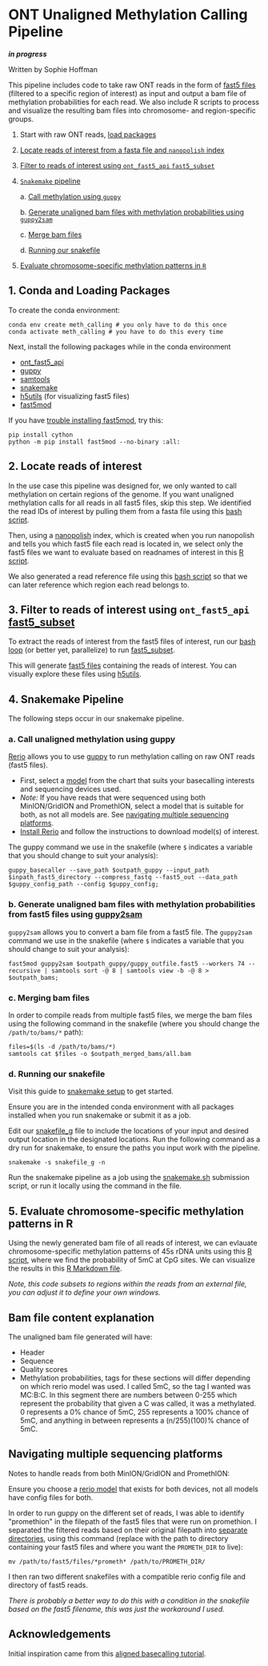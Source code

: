 # ONT Unaligned Methylation Calling Pipeline
***in progress***

Written by Sophie Hoffman

This pipeline includes code to take raw ONT reads in the form of [fast5 files](https://medium.com/@shiansu/a-look-at-the-nanopore-fast5-format-f711999e2ff6) (filtered to a specific region of interest) as input and output a bam file of methylation probabilities for each read. We also include R scripts to process and visualize the resulting bam files into chromosome- and region-specific groups. 

1. Start with raw ONT reads, [load packages](#1-conda-and-loading-packages)
2. [Locate reads of interest from a fasta file and `nanopolish` index](#2-locate-reads-of-interest)
3. [Filter to reads of interest using `ont_fast5_api` `fast5_subset`](#3-filter-to-reads-of-interest-using-ont_fast5_api-fast5_subset)
4. [`Snakemake` pipeline](#4-snakemake-pipeline)

    a. [Call methylation using `guppy`](#a-call-unaligned-methylation-using-guppy)
    
    b. [Generate unaligned bam files with methylation probabilities using `guppy2sam`](#b-generate-unaligned-bam-files-with-methylation-probabilities-from-fast5-files-using-guppy2sam)
    
    c. [Merge bam files](#c-merging-bam-files)
    
    d. [Running our snakefile](#d-running-our-snakefile)
    
5. [Evaluate chromosome-specific methylation patterns in `R`](#5-evaluate-chromosome-specific-methylation-patterns-in-r)

## 1. Conda and Loading Packages

To create the conda environment:
```
conda env create meth_calling # you only have to do this once
conda activate meth_calling # you have to do this every time 
```
Next, install the following packages while in the conda environment
- [ont_fast5_api](https://github.com/nanoporetech/ont_fast5_api#getting-started)
- [guppy](https://denbi-nanopore-training-course.readthedocs.io/en/latest/basecalling/basecalling.html)
- [samtools](https://github.com/samtools/samtools)
- [snakemake](https://snakemake.readthedocs.io/en/stable/)
- [h5utils](https://github.com/NanoComp/h5utils) (for visualizing fast5 files) 
- [fast5mod](https://github.com/nanoporetech/fast5mod) 

If you have [trouble installing fast5mod](https://github.com/nanoporetech/fast5mod/issues/9#issuecomment-826920740), try this: 
```
pip install cython 
python -m pip install fast5mod --no-binary :all:
```

## 2. Locate reads of interest
In the use case this pipeline was designed for, we only wanted to call methylation on certain regions of the genome. If you want unaligned methylation calls for all reads in all fast5 files, skip this step. 
We identified the read IDs of interest by pulling them from a fasta file using this [bash script](https://github.com/shoffm/ONT_unaligned_meth_calling/blob/master/pull_read_names.sh).

Then, using a [nanopolish](https://github.com/jts/nanopolish) index, which is created when you run nanopolish and tells you which fast5 file each read is located in, we select only the fast5 files we want to evaluate based on readnames of interest in this [R script](https://github.com/shoffm/ONT_unaligned_meth_calling/blob/master/read_isolation.R).

We also generated a read reference file using this [bash script](https://github.com/shoffm/ONT_unaligned_meth_calling/blob/master/pull_chm_spec_read_names.sh) so that we can later reference which region each read belongs to. 

## 3. Filter to reads of interest using `ont_fast5_api` [fast5_subset](https://github.com/nanoporetech/ont_fast5_api#fast5_subset)
To extract the reads of interest from the fast5 files of interest, run our [bash loop](https://github.com/shoffm/ONT_unaligned_meth_calling/blob/master/fast5_sub_3.sh) (or better yet, parallelize) to run [fast5_subset](https://github.com/nanoporetech/ont_fast5_api#fast5_subset).

This will generate [fast5 files](https://medium.com/@shiansu/a-look-at-the-nanopore-fast5-format-f711999e2ff6) containing the reads of interest. You can visually explore these files using [h5utils](https://github.com/NanoComp/h5utils).

## 4. Snakemake Pipeline

The following steps occur in our snakemake pipeline.

### a. Call unaligned methylation using guppy

[Rerio](https://github.com/nanoporetech/rerio) allows you to use [guppy](https://denbi-nanopore-training-course.readthedocs.io/en/latest/basecalling/basecalling.html) to run methylation calling on raw ONT reads (fast5 files). 
- First, select a [model](https://github.com/nanoporetech/rerio#use-and-description-of-models) from the chart that suits your basecalling interests and sequencing devices used. 
- *Note:* If you have reads that were sequenced using both MinION/GridION and PromethION, select a model that is suitable for both, as not all models are. See [navigating multiple sequencing platforms](#navigating-multiple-sequencing-platforms).
- [Install Rerio](https://github.com/nanoporetech/rerio#installation) and follow the instructions to download model(s) of interest. 

The guppy command we use in the snakefile (where `$` indicates a variable that you should change to suit your analysis):
```
guppy_basecaller --save_path $outpath_guppy --input_path $inpath_fast5_directory --compress_fastq --fast5_out --data_path $guppy_config_path --config $guppy_config; 
```

### b. Generate unaligned bam files with methylation probabilities from fast5 files using [guppy2sam](https://github.com/nanoporetech/fast5mod#usage)
`guppy2sam` allows you to convert a bam file from a fast5 file. 
The `guppy2sam` command we use in the snakefile (where `$` indicates a variable that you should change to suit your analysis): 
```
fast5mod guppy2sam $outpath_guppy/guppy_outfile.fast5 --workers 74 --recursive | samtools sort -@ 8 | samtools view -b -@ 8 > $outpath_bams;
```

### c. Merging bam files
In order to compile reads from multiple fast5 files, we merge the bam files using the following command in the snakefile (where you should change the `/path/to/bams/*` path): 
```
files=$(ls -d /path/to/bams/*)
samtools cat $files -o $outpath_merged_bams/all.bam
```

### d. Running our snakefile

Visit this guide to [snakemake setup](https://github.com/Snitkin-Lab-Umich/Snakemake_setup) to get started.

Ensure you are in the intended conda environment with all packages installed when you run snakemake or submit it as a job. 

Edit our [snakefile_g](https://github.com/shoffm/ONT_unaligned_meth_calling/blob/master/snakefile_g) file to include the locations of your input and desired output location in the designated locations. 
Run the following command as a dry run for snakemake, to ensure the paths you input work with the pipeline. 

```
snakemake -s snakefile_g -n
```

Run the snakemake pipeline as a job using the [snakemake.sh](https://github.com/shoffm/ONT_unaligned_meth_calling/blob/master/snakemake.sh) submission script, or run it locally using the command in the file. 


## 5. Evaluate chromosome-specific methylation patterns in R
Using the newly generated bam file of all reads of interest, we can evlauate chromosome-specific methylation patterns of 45s rDNA units using this [R script](https://github.com/shoffm/ONT_unaligned_meth_calling/blob/master/45_s_parse.R), where we find the probability of 5mC at CpG sites. We can visualize the results in this [R Markdown file](https://github.com/shoffm/ONT_unaligned_meth_calling/blob/master/Chromosome-specific_methylation_analysis.Rmd).

*Note, this code subsets to regions within the reads from an external file, you can adjust it to define your own windows.*

## Bam file content explanation
The unaligned bam file generated will have: 
- Header
- Sequence
- Quality scores
- Methylation probabilities, tags for these sections will differ depending on which rerio model was used. I called 5mC, so the tag I wanted was MC:B:C. In this segment there are numbers between 0-255 which represent the probability that given a C was called, it was a methylated. 0 represents a 0% chance of 5mC, 255 represents a 100% chance of 5mC, and anything in between represents a (n/255)(100)% chance of 5mC. 

## Navigating multiple sequencing platforms
Notes to handle reads from both MinION/GridION and PromethION: 

Ensure you choose a [rerio model](https://github.com/nanoporetech/rerio#use-and-description-of-models) that exists for both devices, not all models have config files for both. 

In order to run guppy on the different set of reads, I was able to identify "promethion" in the filepath of the fast5 files that were run on promethion. 
I separated the filtered reads based on their original filepath into [separate directories](https://stackoverflow.com/questions/14371039/copy-all-files-in-a-directory-with-a-particular-string-in-the-filename-to-differ/14371380), using this command (replace with the path to directory containing your fast5 files and where you want the `PROMETH_DIR` to live):
```
mv /path/to/fast5/files/*prometh* /path/to/PROMETH_DIR/
```
I then ran two different snakefiles with a compatible rerio config file and directory of fast5 reads. 

*There is probably a better way to do this with a condition in the snakefile based on the fast5 filename, this was just the workaround I used.*

## Acknowledgements
Initial inspiration came from this [aligned basecalling tutorial](https://labs.epi2me.io/notebooks/Modified_Base_Tutorial.html).

